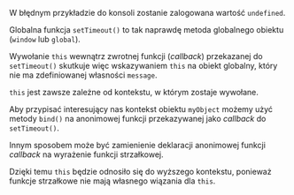 W błędnym przykładzie do konsoli zostanie zalogowana wartość `undefined`.

Globalna funkcja `setTimeout()` to tak naprawdę metoda globalnego obiektu (`window` lub `global`).

Wywołanie `this` wewnątrz zwrotnej funkcji (_callback_) przekazanej do `setTimeout()` skutkuje więc wskazywaniem `this` na obiekt globalny, który nie ma zdefiniowanej własności `message`.

`this` jest zawsze zależne od kontekstu, w którym zostaje wywołane.

Aby przypisać interesujący nas kontekst obiektu `myObject` możemy użyć metody `bind()` na anonimowej funkcji przekazywanej jako _callback_ do `setTimeout()`.

Innym sposobem może być zamienienie deklaracji anonimowej funkcji _callback_ na wyrażenie funkcji strzałkowej.

Dzięki temu `this` będzie odnosiło się do wyższego kontekstu, ponieważ funkcje strzałkowe nie mają własnego wiązania dla `this`.
